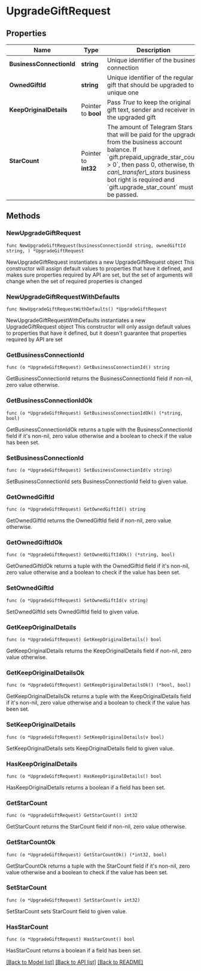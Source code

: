 # UpgradeGiftRequest

## Properties

Name | Type | Description | Notes
------------ | ------------- | ------------- | -------------
**BusinessConnectionId** | **string** | Unique identifier of the business connection | 
**OwnedGiftId** | **string** | Unique identifier of the regular gift that should be upgraded to a unique one | 
**KeepOriginalDetails** | Pointer to **bool** | Pass *True* to keep the original gift text, sender and receiver in the upgraded gift | [optional] 
**StarCount** | Pointer to **int32** | The amount of Telegram Stars that will be paid for the upgrade from the business account balance. If &#x60;gift.prepaid_upgrade_star_count &gt; 0&#x60;, then pass 0, otherwise, the *can\\_transfer\\_stars* business bot right is required and &#x60;gift.upgrade_star_count&#x60; must be passed. | [optional] 

## Methods

### NewUpgradeGiftRequest

`func NewUpgradeGiftRequest(businessConnectionId string, ownedGiftId string, ) *UpgradeGiftRequest`

NewUpgradeGiftRequest instantiates a new UpgradeGiftRequest object
This constructor will assign default values to properties that have it defined,
and makes sure properties required by API are set, but the set of arguments
will change when the set of required properties is changed

### NewUpgradeGiftRequestWithDefaults

`func NewUpgradeGiftRequestWithDefaults() *UpgradeGiftRequest`

NewUpgradeGiftRequestWithDefaults instantiates a new UpgradeGiftRequest object
This constructor will only assign default values to properties that have it defined,
but it doesn't guarantee that properties required by API are set

### GetBusinessConnectionId

`func (o *UpgradeGiftRequest) GetBusinessConnectionId() string`

GetBusinessConnectionId returns the BusinessConnectionId field if non-nil, zero value otherwise.

### GetBusinessConnectionIdOk

`func (o *UpgradeGiftRequest) GetBusinessConnectionIdOk() (*string, bool)`

GetBusinessConnectionIdOk returns a tuple with the BusinessConnectionId field if it's non-nil, zero value otherwise
and a boolean to check if the value has been set.

### SetBusinessConnectionId

`func (o *UpgradeGiftRequest) SetBusinessConnectionId(v string)`

SetBusinessConnectionId sets BusinessConnectionId field to given value.


### GetOwnedGiftId

`func (o *UpgradeGiftRequest) GetOwnedGiftId() string`

GetOwnedGiftId returns the OwnedGiftId field if non-nil, zero value otherwise.

### GetOwnedGiftIdOk

`func (o *UpgradeGiftRequest) GetOwnedGiftIdOk() (*string, bool)`

GetOwnedGiftIdOk returns a tuple with the OwnedGiftId field if it's non-nil, zero value otherwise
and a boolean to check if the value has been set.

### SetOwnedGiftId

`func (o *UpgradeGiftRequest) SetOwnedGiftId(v string)`

SetOwnedGiftId sets OwnedGiftId field to given value.


### GetKeepOriginalDetails

`func (o *UpgradeGiftRequest) GetKeepOriginalDetails() bool`

GetKeepOriginalDetails returns the KeepOriginalDetails field if non-nil, zero value otherwise.

### GetKeepOriginalDetailsOk

`func (o *UpgradeGiftRequest) GetKeepOriginalDetailsOk() (*bool, bool)`

GetKeepOriginalDetailsOk returns a tuple with the KeepOriginalDetails field if it's non-nil, zero value otherwise
and a boolean to check if the value has been set.

### SetKeepOriginalDetails

`func (o *UpgradeGiftRequest) SetKeepOriginalDetails(v bool)`

SetKeepOriginalDetails sets KeepOriginalDetails field to given value.

### HasKeepOriginalDetails

`func (o *UpgradeGiftRequest) HasKeepOriginalDetails() bool`

HasKeepOriginalDetails returns a boolean if a field has been set.

### GetStarCount

`func (o *UpgradeGiftRequest) GetStarCount() int32`

GetStarCount returns the StarCount field if non-nil, zero value otherwise.

### GetStarCountOk

`func (o *UpgradeGiftRequest) GetStarCountOk() (*int32, bool)`

GetStarCountOk returns a tuple with the StarCount field if it's non-nil, zero value otherwise
and a boolean to check if the value has been set.

### SetStarCount

`func (o *UpgradeGiftRequest) SetStarCount(v int32)`

SetStarCount sets StarCount field to given value.

### HasStarCount

`func (o *UpgradeGiftRequest) HasStarCount() bool`

HasStarCount returns a boolean if a field has been set.


[[Back to Model list]](../README.md#documentation-for-models) [[Back to API list]](../README.md#documentation-for-api-endpoints) [[Back to README]](../README.md)


